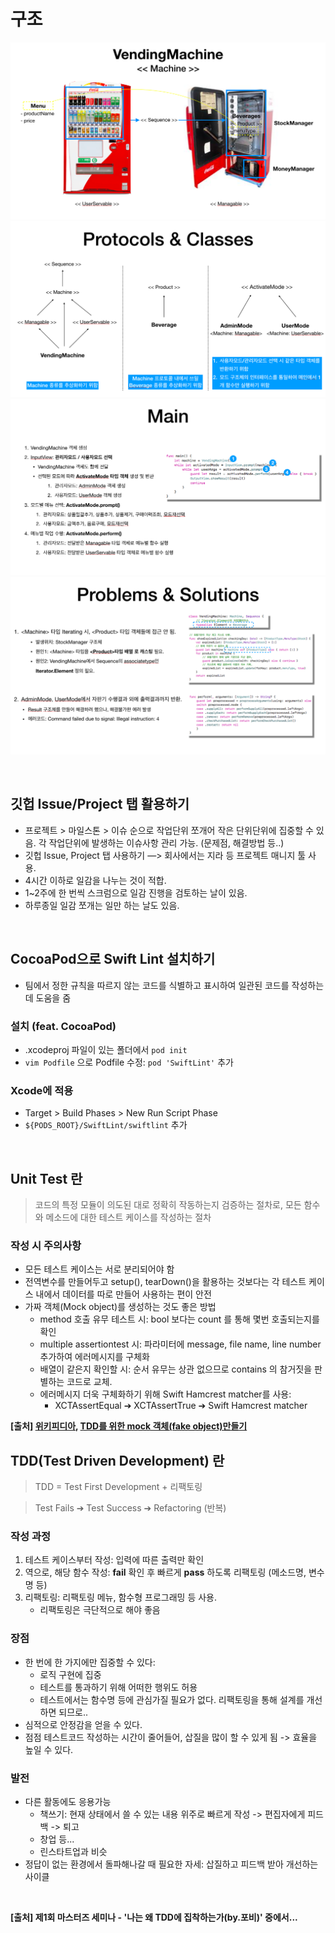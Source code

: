 # 구조
![](machine1.png)
![](machine2.png)
![](machine3.png)
![](machine4.png)

<br/>

## 깃헙 Issue/Project 탭 활용하기
- 프로젝트 > 마일스톤 > 이슈 순으로 작업단위 쪼개어 작은 단위단위에 집중할 수 있음. 각 작업단위에 발생하는 이슈사항 관리 가능. (문제점, 해결방법 등..)
- 깃헙 Issue, Project 탭 사용하기 —> 회사에서는 지라 등 프로젝트 매니지 툴 사용.
- 4시간 이하로 일감을 나누는 것이 적합.
- 1~2주에 한 번씩 스크럼으로 일감 진행을 검토하는 날이 있음.
- 하루종일 일감 쪼개는 일만 하는 날도 있음.

<br/>

## CocoaPod으로 Swift Lint 설치하기
- 팀에서 정한 규칙을 따르지 않는 코드를 식별하고 표시하여 일관된 코드를 작성하는 데 도움을 줌

### 설치 (feat. CocoaPod)
- .xcodeproj 파일이 있는 폴더에서 `pod init`
- `vim Podfile` 으로 Podfile 수정: `pod 'SwiftLint'` 추가

### Xcode에 적용
- Target > Build Phases > New Run Script Phase
- `${PODS_ROOT}/SwiftLint/swiftlint` 추가

<br/>

## Unit Test 란
> 코드의 특정 모듈이 의도된 대로 정확히 작동하는지 검증하는 절차로, 모든 함수와 메소드에 대한 테스트 케이스를 작성하는 절차

### 작성 시 주의사항
- 모든 테스트 케이스는 서로 분리되어야 함
- 전역변수를 만들어두고 setup(), tearDown()을 활용하는 것보다는 각 테스트 케이스 내에서 데이터를 따로 만들어 사용하는 편이 안전
- 가짜 객체(Mock object)를 생성하는 것도 좋은 방법
	- method 호출 유무 테스트 시: bool 보다는 count 를 통해 몇번 호출되는지를 확인
	- multiple assertiontest 시: 파라미터에 message, file name, line number 추가하여 에러메시지를 구체화
	- 배열이 같은지 확인할 시: 순서 유무는 상관 없으므로 contains 의 참거짓을 판별하는 코드로 교체. 
	- 에러메시지 더욱 구체화하기 위해 Swift Hamcrest matcher를 사용:
		- XCTAssertEqual ➔ XCTAssertTrue ➔ Swift Hamcrest matcher

**[출처] [위키피디아](https://ko.wikipedia.org/wiki/유닛_테스트), [TDD를 위한 mock 객체(fake object)만들기](https://medium.com/@bestofhandsomes/tdd를-위한-mock-객체-fake-object-만들기-ab008de7f1ab)**

## TDD(Test Driven Development) 란
> TDD = Test First Development + 리팩토링

> Test Fails ➔ Test Success ➔ Refactoring (반복)

### 작성 과정
1. 테스트 케이스부터 작성: 입력에 따른 출력만 확인
2. 역으로, 해당 함수 작성: **fail** 확인 후 빠르게 **pass** 하도록 리팩토링 (메소드명, 변수명 등)
3. 리팩토링: 리팩토링 메뉴, 함수형 프로그래밍 등 사용.
	- 리팩토링은 극단적으로 해야 좋음

### 장점
- 한 번에 한 가지에만 집중할 수 있다: 
    - 로직 구현에 집중
    - 테스트를 통과하기 위해 어떠한 행위도 허용
    - 테스트에서는 함수명 등에 관심가질 필요가 없다. 리팩토링을 통해 설계를 개선하면 되므로..
- 심적으로 안정감을 얻을 수 있다.
- 점점 테스트코드 작성하는 시간이 줄어들어, 삽질을 많이 할 수 있게 됨 -> 효율을 높일 수 있다.

### 발전
- 다른 활동에도 응용가능
    - 책쓰기: 현재 상태에서 쓸 수 있는 내용 위주로 빠르게 작성 -> 편집자에게 피드백 -> 퇴고
    - 창업 등...
    - 린스타트업과 비슷
- 정답이 없는 환경에서 돌파해나갈 때 필요한 자세: 삽질하고 피드백 받아 개선하는 사이클

<br/>

**[출처] 제1회 마스터즈 세미나 - '나는 왜 TDD에 집착하는가(by.포비)' 중에서...**